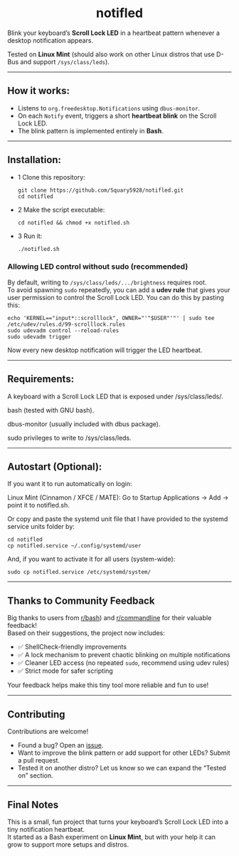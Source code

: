 <div align="center" style="text-align: center;">

<h1>notifled</h1>

</div>

Blink your keyboard’s **Scroll Lock LED** in a heartbeat pattern whenever a desktop notification appears.  

Tested on **Linux Mint** (should also work on other Linux distros that use D-Bus and support `/sys/class/leds`).

---

## How it works:

- Listens to `org.freedesktop.Notifications` using `dbus-monitor`.
- On each `Notify` event, triggers a short **heartbeat blink** on the Scroll Lock LED.
- The blink pattern is implemented entirely in **Bash**.

---

## Installation:

- 1 Clone this repository:

   ```
   git clone https://github.com/Squary5928/notifled.git
   cd notifled
   ```
- 2 Make the script executable:

  ```
  cd notifled && chmod +x notifled.sh
  ```
- 3 Run it:

  ```
  ./notifled.sh
  ```

### Allowing LED control without sudo (recommended)

By default, writing to `/sys/class/leds/.../brightness` requires root.  
To avoid spawning `sudo` repeatedly, you can add a **udev rule** that gives your user permission to control the Scroll Lock LED.
You can do this by pasting this:

```
echo 'KERNEL=="input*::scrolllock", OWNER="'"$USER"'"' | sudo tee /etc/udev/rules.d/99-scrolllock.rules
sudo udevadm control --reload-rules
sudo udevadm trigger
```

Now every new desktop notification will trigger the LED heartbeat.

---

## Requirements:

A keyboard with a Scroll Lock LED that is exposed under /sys/class/leds/.

bash (tested with GNU bash).

dbus-monitor (usually included with dbus package).

sudo privileges to write to /sys/class/leds.

---

## Autostart (Optional):

If you want it to run automatically on login:

Linux Mint (Cinnamon / XFCE / MATE):
Go to Startup Applications → Add → point it to notifled.sh.

Or copy and paste the systemd unit file that I have provided to the systemd service units folder by:

```
cd notifled
cp notifled.service ~/.config/systemd/user
```

And, if you want to activate it for all users (system-wide):

```
sudo cp notifled.service /etc/systemd/system/
```

---

## Thanks to Community Feedback

Big thanks to users from [r/bash](https://www.reddit.com/r/bash/comments/1nsprj5/can_i_get_some_reviews_or_opinions_on_this_script/)) and [r/commandline](https://www.reddit.com/r/commandline/comments/1nsqcg9/can_i_get_some_reviews_or_opinions_on_this_script/) for their valuable feedback!  
Based on their suggestions, the project now includes:

- ✅ ShellCheck-friendly improvements  
- ✅ A lock mechanism to prevent chaotic blinking on multiple notifications  
- ✅ Cleaner LED access (no repeated `sudo`, recommend using udev rules)  
- ✅ Strict mode for safer scripting  

Your feedback helps make this tiny tool more reliable and fun to use!

---

## Contributing

Contributions are welcome!  
- Found a bug? Open an [issue](../../issues).  
- Want to improve the blink pattern or add support for other LEDs? Submit a pull request.  
- Tested it on another distro? Let us know so we can expand the “Tested on” section.  

---

## Final Notes

This is a small, fun project that turns your keyboard’s Scroll Lock LED into a tiny notification heartbeat.  
It started as a Bash experiment on **Linux Mint**, but with your help it can grow to support more setups and distros.  
